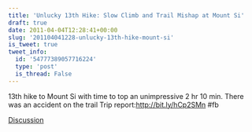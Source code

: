 ```yaml
---
title: 'Unlucky 13th Hike: Slow Climb and Trail Mishap at Mount Si'
draft: true
date: 2011-04-04T12:28:41+00:00
slug: '201104041228-unlucky-13th-hike-mount-si'
is_tweet: true
tweet_info:
  id: '54777389057716224'
  type: 'post'
  is_thread: False
---
```




13th hike to Mount Si with time to top an unimpressive 2 hr 10 min. There was an accident on the trail Trip report:http://bit.ly/hCp2SMn #fb

[Discussion](https://x.com/sytelus/status/54777389057716224)
